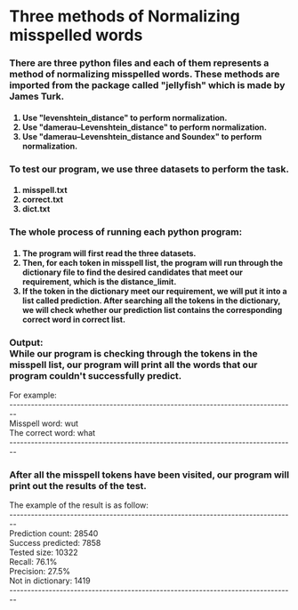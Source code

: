 <h1>Three methods of Normalizing misspelled words</h1>

<h3>
There are three python files and each of them represents a method of normalizing misspelled words.
These methods are imported from the package called "jellyfish" which is made by James Turk.
<br>
</h3>
<h4>
<ol>
  <li>Use "levenshtein_distance" to perform normalization.</li>
  <li>Use "damerau–Levenshtein_distance" to perform normalization.</li>
  <li>Use "damerau–Levenshtein_distance and Soundex" to perform normalization.</li>
</ol>
</h4>

<h3>
To test our program, we use three datasets to perform the task.
</h3>
<h4>
<ol>
  <li>misspell.txt</li>
  <li>correct.txt</li>
  <li>dict.txt</li>
</ol>
</h4>

<h3>
The whole process of running each python program:
</h3>
<h4>
<ol>
  <li>The program will first read the three datasets.</li>
  <li>Then, for each token in misspell list, the program will run through the dictionary file to find the desired candidates that meet our requirement, which is the distance_limit.</li>
  <li>If the token in the dictionary meet our requirement, we will put it into a list called prediction.
After searching all the tokens in the dictionary, we will check whether our prediction list contains the corresponding correct word in correct list.</li>
</ol>
</h4>

<h3>
Output:<br>
While our program is checking through the tokens in the misspell list, our program will print all the words that our program couldn't successfully predict.
</h3>
For example:<br>
--------------------------------------------------------------------------------<br>
Misspell word:  wut<br>
The correct word:  what<br>
--------------------------------------------------------------------------------<br>

<h3>After all the misspell tokens have been visited, our program will print out the results of the test.</h3>

The example of the result is as follow:<br>
--------------------------------------------------------------------------------<br>
Prediction count: 28540<br>
Success predicted: 7858<br>
Tested size: 10322<br>
Recall: 76.1%<br>
Precision: 27.5%<br>
Not in dictionary: 1419<br>
--------------------------------------------------------------------------------<br>


